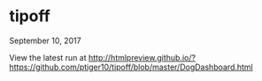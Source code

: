 # tipoff
September 10, 2017

View the latest run at http://htmlpreview.github.io/?https://github.com/ptiger10/tipoff/blob/master/DogDashboard.html
